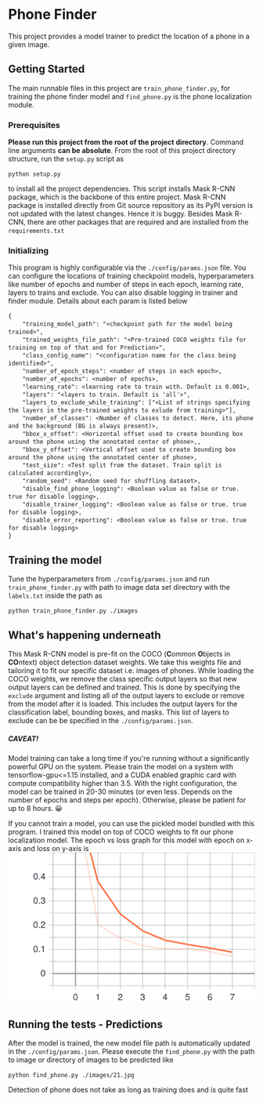 # Phone Finder

This project provides a model trainer to predict the location of a phone in a given image. 

## Getting Started

The main runnable files in this project are `train_phone_finder.py`, for training the phone finder 
model and `find_phone.py` is the phone localization module. 

### Prerequisites

**Please run this project from the root of the project directory**.
Command line arguments **can be absolute**.
From the root of this project directory structure, run the `setup.py` script as 
```
python setup.py
```
to install all the project dependencies. This script installs Mask R-CNN package, 
which is the backbone of this entire project. Mask R-CNN package is installed directly from Git source
repository as its PyPI version is not updated with the latest changes. Hence it is buggy. 
Besides Mask R-CNN, there are other packages that are required and are installed from the `requirements.txt`

### Initializing

This program is highly configurable via the `./config/params.json` file. You can configure the locations of
training checkpoint models, hyperparameters like number of epochs and number of steps 
in each epoch, learning rate, layers to trains and exclude. You can also disable logging in trainer
and finder module. Details about each param is listed below


```
{
    "training_model_path": "<checkpoint path for the model being trained>",
    "trained_weights_file_path": "<Pre-trained COCO weights file for training on top of that and for Prediction>",
    "class_config_name": "<configuration name for the class being identified>",
    "number_of_epoch_steps": <number of steps in each epoch>,
    "number_of_epochs": <number of epochs>,
    "learning_rate": <learning rate to train with. Default is 0.001>,
    "layers": "<layers to train. Default is 'all'>",
    "layers_to_exclude_while_training": ["<List of strings specifying the layers in the pre-trained weights to exlude from training>"],
    "number_of_classes": <Number of classes to detect. Here, its phone and the background (BG is always present)>,
    "bbox_x_offset": <Horizontal offset used to create bounding box around the phone using the annotated center of phone>,,
    "bbox_y_offset": <Vertical offset used to create bounding box around the phone using the annotated center of phone>,
    "test_size": <Test split from the dataset. Train split is calculated accordingly>,
    "random_seed": <Random seed for shuffling dataset>,
    "disable_find_phone_logging": <Boolean value as false or true. true for disable logging>,
    "disable_trainer_logging": <Boolean value as false or true. true for disable logging>,
    "disable_error_reporting": <Boolean value as false or true. true for disable logging>
}
```

## Training the model

Tune the hyperparameters from `./config/params.json` and run `train_phone_finder.py` with path to 
image data set directory with the `labels.txt` inside the path as

```
python train_phone_finder.py ./images
```

## What's happening underneath

This Mask R-CNN model is pre-fit on the COCO (**C**ommon **O**bjects in **CO**ntext) object detection dataset weights. 
We take this weights file and tailoring it to fit our specific dataset i.e. 
images of phones. While loading the COCO weights, we remove the class specific output layers so that new 
output layers can be defined and trained. This is done by specifying the `exclude` argument and listing all of the 
output layers to exclude or remove from the model after it is loaded. This includes the output 
layers for the classification label, bounding boxes, and masks. This list of layers to exclude can be 
be specified in the `./config/params.json`.


##### **CAVEAT!**
Model training can take a long time if you're running without a significantly powerful GPU on the system.
Please train the model on a system with tensorflow-gpu<=1.15 installed, and a CUDA enabled 
graphic card with compute compatibility higher than 3.5. With the right configuration,
the model can be trained in 20-30 minutes (or even less. Depends on the number of epochs and steps per epoch). 
Otherwise, please be patient for up to 8 hours. 😀

If you cannot train a model, you can use the pickled model bundled with this program. I trained
this model on top of COCO weights to fit our phone localization model.
The epoch vs loss graph for this model with epoch on x-axis and loss on y-axis is
![Alt text](./loss.svg)


## Running the tests - Predictions

After the model is trained, the new model file path is automatically updated in the `./config/params.json`.
Please execute the `find_phone.py` with the path to image or directory of images to be predicted like 
```
python find_phone.py ./images/21.jpg
``` 
Detection of phone does not take as long as training does and is quite fast

